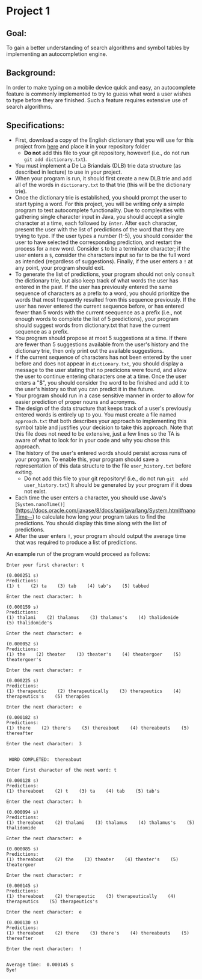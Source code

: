 # Project 1

## Goal:
To gain a better understanding of search algorithms and symbol tables by
implementing an autocompletion engine.

## Background:
In order to make typing on a mobile device quick and easy, an autocomplete
feature is commonly implemented to try to guess what word a user wishes to type
before they are finished. Such a feature requires extensive use of search
algorithms.

## Specifications:
* First, download a copy of the English dictionary that you will use for this 
  project from [here](http://people.cs.pitt.edu/~nlf4/cs1501/handouts/dictionary.txt)
  and place it in your repository folder
	* **Do not** add this file to your git repository, however! (i.e., do not run
	  `git add dictionary.txt`).
* You must implement a De La Briandais (DLB) trie data structure (as described
  in lecture) to use in your project.
* When your program is run, it should first create a new DLB trie and add all
  of the words in `dictionary.txt` to that trie (this will be the dictionary
  trie).
* Once the dictionary trie is established, you should prompt the user
  to start typing a word.  For this project, you will be writing only a simple
  program to test autocomplete functionality. Due to complexities with
  gathering single character input in Java, you should accept a single character at a time, each followed by `Enter`. After each character, present the user with the list of predictions of the word that they are trying to type.
  If the user types a number (1-5), you should consider the user to have selected
  the corresponding prediction, and restart the process for a new word.  Consider `$` to be a terminator character; if the user enters a
  `$`, consider the characters input so far to be the full word as intended (regardless of suggestions).  Finally, if 
  the user enters a `!` at any point, your program should exit.
* To generate the list of predictions, your program should not only consult
  the dictionary trie, but also keep track of what words the user has entered
  in the past. If the user has previously entered the same sequence of
  characters as a prefix to a word, you should prioritize the words that most frequently resulted from this sequence
  previously. If the user has never entered the current sequence before, or
  has entered fewer than 5 words with the current seequence as a prefix
  (i.e., not enough words to complete the list of 5 predictions), your program
  should suggest words from dictionary.txt that have the current sequence as a
  prefix.
* You program should propose at most 5 suggestions at a time. If there are
  fewer than 5 suggestions available from the user's history and the dictionary
  trie, then only print out the available suggestions.
* If the current sequence of characters has not been entered by the user
  before and does not appear in `dictionary.txt`, you should display a 
  message to the user stating that no predicions were found, and allow
  the user to continue entering characters one at a time.  Once the user
  enters a "$", you should consider the word to be finished and add it
  to the user's history so that you can predict it in the future.
* Your program should run in a case sensitive manner in order to allow for
  easier prediction of proper nouns and acronyms.
* The design of the data structure that keeps track of a user's previously 
  entered words is entirely up to you. You must create a file named
  `approach.txt` that both describes your approach to implementing this symbol
  table and justifies your decision to take this approach.  Note that this file
  does not need to be extensive, just a few lines so the TA is aware of what to
  look for in your code and why you chose this approach.
* The history of the user's entered words should persist across runs of your
  program.  To enable this, your program should save a representation of
  this data structure to the file `user_history.txt` before exiting.
    * Do not add this file to your git repository! (i.e., do not run `git 
	  add user_history.txt`)  It should be generated by your program
	  if it does not exist.
* Each time the user enters a character, you should use Java's
  [`System.nanoTime()`]
  (https://docs.oracle.com/javase/8/docs/api/java/lang/System.html#nanoTime--)
  to calculate how long your program takes to find the predictions. You should 
  display this time along with the list of predictions.
* After the user enters `!`, your program should output the average time
  that was required to produce a list of predictions.

An example run of the program would proceed as follows:

```
Enter your first character: t

(0.000251 s)
Predictions:
(1) t    (2) ta    (3) tab    (4) tab's    (5) tabbed    

Enter the next character:  h               

(0.000159 s)
Predictions:
(1) thalami    (2) thalamus    (3) thalamus's    (4) thalidomide    (5) thalidomide's    

Enter the next character:  e

(0.000052 s)
Predictions:
(1) the    (2) theater    (3) theater's    (4) theatergoer    (5) theatergoer's    

Enter the next character:  r

(0.000225 s)
Predictions:
(1) therapeutic    (2) therapeutically    (3) therapeutics    (4) therapeutics's    (5) therapies    

Enter the next character:  e

(0.000182 s)
Predictions:
(1) there    (2) there's    (3) thereabout    (4) thereabouts    (5) thereafter    

Enter the next character:  3


 WORD COMPLETED:  thereabout

Enter first character of the next word: t

(0.000128 s)
Predictions:
(1) thereabout    (2) t    (3) ta    (4) tab    (5) tab's    

Enter the next character:  h

(0.000094 s)
Predictions:
(1) thereabout    (2) thalami    (3) thalamus    (4) thalamus's    (5) thalidomide    

Enter the next character:  e

(0.000085 s)
Predictions:
(1) thereabout    (2) the    (3) theater    (4) theater's    (5) theatergoer    

Enter the next character:  r

(0.000145 s)
Predictions:
(1) thereabout    (2) therapeutic    (3) therapeutically    (4) therapeutics    (5) therapeutics's    

Enter the next character:  e

(0.000130 s)
Predictions:
(1) thereabout    (2) there    (3) there's    (4) thereabouts    (5) thereafter    

Enter the next character:  !


Average time:  0.000145 s
Bye!
```

